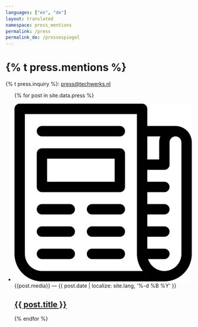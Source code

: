 ```yaml
---
languages: ["en", "de"]
layout: translated
namespace: press_mentions
permalink: /press
permalink_de: /pressespiegel
---
```

# {% t press.mentions %}

{% t press.inquiry %}: press@techwerks.nl

<ul
  class="list -no-list-style l-stack -vertical"
  style="--stack-spacing: 1.5rem"
  role="list">

  {% for post in site.data.press  %}
    <li>
      <article class="event-card">
        <img
          class="event-card__icon"
          src="/assets/icons/news.svg"
          alt="Newspaper">
        <div
          class="event-card__info-column l-stack -vertical"
          style="--stack-spacing: 0.25rem">
          <div class="aside event-card__date" >
            {{post.media}} —
            <time datetime="{{ post.date | date: '%Y-%m-%d' }}">{{ post.date | localize: site.lang, '%-d %B %Y' }}</time>
          </div>
          <h2 class="event-card__title ">
            <a hreflang="{{post.lang}}-DE" href="{{ post.url }}" class="event-card__link">{{ post.title }}</a>
          </h2>
        </div>
      </article>
    </li>
  {% endfor %}
</ul>
